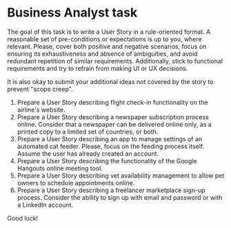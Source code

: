 # Business Analyst task

The goal of this task is to write a User Story in a rule-oriented format. A reasonable set of pre-conditions or expectations is up to you, where relevant.
Please, cover both positive and negative scenarios, focus on ensuring its exhaustiveness and absence of ambiguities, and avoid redundant repetition of similar requirements.
Additionally, stick to functional requirements and try to refrain from making UI or UX decisions. 

It is also okay to submit your additional ideas not covered by the story to prevent "scope creep".

1. Prepare a User Story describing flight check-in functionality on the airline's website.
2. Prepare a User Story describing a newspaper subscription process online. Consider that a newspaper can be delivered online only, as a printed copy to a limited set of countries, or both.
3. Prepare a User Story describing an app to manage settings of an automated cat feeder. Please, focus on the feeding process itself. Assume the user has already created an account.
4. Prepare a User Story describing the functionality of the Google Hangouts online meeting tool.
5. Prepare a User Story describing vet availability management to allow pet owners to schedule appointments online.
6. Prepare a User Story describing a freelancer marketplace sign-up process. Consider the ability to sign up with email and password or with a LinkedIn account.

Good luck!
